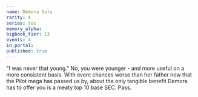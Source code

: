 ```yaml
---
name: Demora Sulu
rarity: 4
series: tos
memory_alpha:
bigbook_tier: 13
events: 4
in_portal:
published: true
---
```


"I was never that young." No, you were younger - and more useful on a more consistent basis. With event chances worse than her father now that the Pilot mega has passed us by, about the only tangible benefit Demora has to offer you is a meaty top 10 base SEC. Pass.
